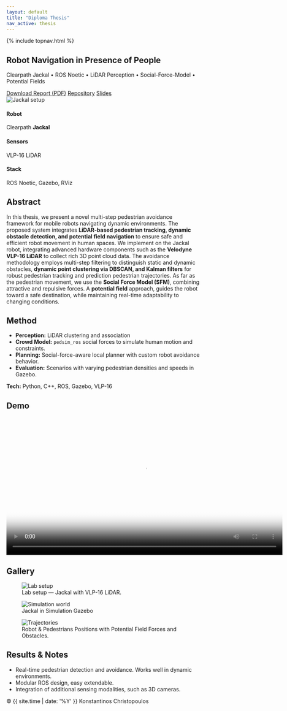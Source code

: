 ```yaml
---
layout: default
title: "Diploma Thesis"
nav_active: thesis
---
```


<link rel="stylesheet" href="{{ '/assets/css/style.css' | relative_url }}">

{% include topnav.html %}

<section class="section thesis-hero">
  <div class="thesis-title">
    <h1>Robot Navigation in Presence of People</h1>
    <p class="muted">Clearpath Jackal • ROS Noetic • LiDAR Perception • Social-Force-Model • Potential Fields</p>
    <div class="thesis-actions">
      <a class="btn primary" href="{{ 'assets/reports/Diploma_Thesis_Robotics.pdf' | relative_url }}" target="_blank">Download Report (PDF)</a>
      <a class="btn" href="https://github.com/YOUR_GITHUB/robot-navigation" target="_blank">Repository</a>
      <a class="btn ghost" href="{{ '/assets/reports/Robot_Navigation_Presentation.pdf' | relative_url }}" target="_blank">Slides</a>
    </div>
  </div>

  <div class="thesis-hero-media">
    <img src="{{ '/assets/img/Diploma/Robot-Navigation.png' | relative_url }}" alt="Jackal setup" class="hero-shot">
  </div>
</section>

<section class="section">
  <div class="kv-cards">
    <div class="kv">
      <h4>Robot</h4>
      <p>Clearpath <strong>Jackal</strong></p>
    </div>
    <div class="kv">
      <h4>Sensors</h4>
      <p>VLP-16 LiDAR</p>
    </div>
    <div class="kv">
      <h4>Stack</h4>
      <p>ROS Noetic, Gazebo, RViz</p>
    </div>
  </div>
</section>

<section class="section">
  <h2>Abstract</h2>
  <p>
   In this thesis, we present a novel multi-step pedestrian avoidance framework for mobile robots
  navigating dynamic environments. The proposed system integrates <strong>LiDAR-based pedestrian
  tracking, dynamic obstacle detection, and potential field navigation</strong> to ensure safe and efficient
  robot movement in human spaces. We implement on the Jackal robot, integrating advanced
  hardware components such as the <strong>Velodyne VLP-16 LiDAR</strong> to collect rich 3D point cloud
  data. The avoidance methodology employs multi-step filtering to distinguish static and dynamic
  obstacles, <strong>dynamic point clustering via DBSCAN, and Kalman filters</strong> for robust pedestrian
  tracking and prediction pedestrian trajectories. As far as the pedestrian movement, we use the
  <strong>Social Force Model (SFM)</strong>, combining attractive and repulsive forces. A <strong>potential field</strong> approach,
  guides the robot toward a safe destination, while maintaining real-time adaptability to changing
  conditions.
  </p>
</section>

<section class="section">
  <h2>Method</h2>
  <ul class="list-dot">
    <li><strong>Perception:</strong> LiDAR clustering and association</li>
    <li><strong>Crowd Model:</strong> <code>pedsim_ros</code> social forces to simulate human motion and constraints.</li>
    <li><strong>Planning:</strong> Social-force-aware local planner with custom robot avoidance behavior.</li>
    <li><strong>Evaluation:</strong> Scenarios with varying pedestrian densities and speeds in Gazebo.</li>
  </ul>
  <p class="p-tech"><strong>Tech:</strong> Python, C++, ROS, Gazebo, VLP-16</p>
</section>

<section class="section">
  <h2>Demo</h2>
  <div class="video-wrap">
      <video controls width="720" poster="{{ '/assets/img/Diploma/0deg_no_obs.mov' | relative_url }}">
        <source src="{{ 'assets/img/Diploma/0deg_no_obs.mov' | relative_url }}" type="video/mp4">
      </video>
  </div>
</section>

<section class="section">
  <h2>Gallery</h2>
  <div class="gallery">
    <figure class="figure">
      <img src="{{ '/assets/img/Diploma/jackal_lab.jpg' | relative_url }}" alt="Lab setup">
      <figcaption>Lab setup — Jackal with VLP-16 LiDAR.</figcaption>
    </figure>
    <figure class="figure">
      <img src="{{ '/assets/img/Diploma/jackal_sim.jpg' | relative_url }}" alt="Simulation world">
      <figcaption>Jackal in Simulation Gazebo</figcaption>
    </figure>
    <figure class="figure">
      <img src="{{ '/assets/img/Diploma/forces_in_map.png' | relative_url }}" alt="Trajectories">
      <figcaption>Robot & Pedestrians Positions with Potential Field Forces and Obstacles.</figcaption>
    </figure>
  </div>
</section>

<section class="section">
  <h2>Results &amp; Notes</h2>
  <ul class="list-dot">
    <li>Real-time pedestrian detection and avoidance. Works well in dynamic environments.</li>
    <li>Modular ROS design, easy extendable.</li>
    <li>Integration of additional sensing modalities, such as 3D cameras.</li>
  </ul>
</section>

<footer class="footer">
  <span>© {{ site.time | date: '%Y' }} Konstantinos Christopoulos</span>
</footer>
